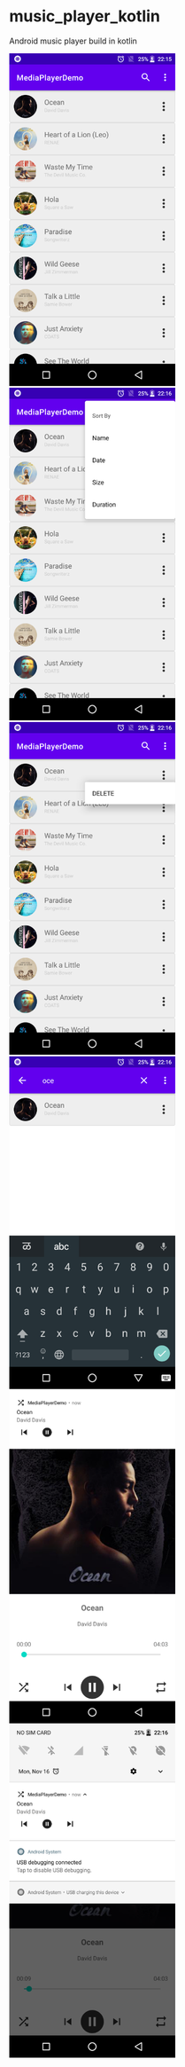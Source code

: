 # music_player_kotlin
Android music player build in kotlin

<img src="./raw/Screenshot_20201116-221558.png" width="300">   <img src="./raw/Screenshot_20201116-221606.png" width="300"> </br >
<img src="./raw/Screenshot_20201116-221612.png" width="300">   <img src="./raw/Screenshot_20201116-221624.png" width="300"> </br >
<img src="./raw/Screenshot_20201116-221631.png" width="300">   <img src="./raw/Screenshot_20201116-221639.png" width="300"> </br >
